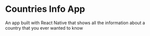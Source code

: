 # Countries Info App
An app built with React Native that shows all the information about a country that you ever wanted to know
